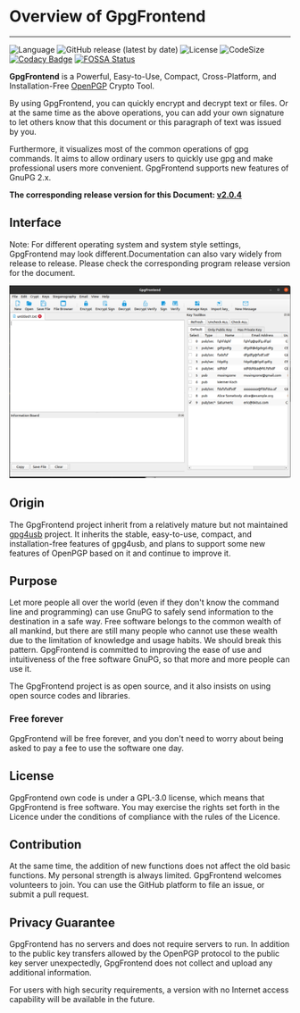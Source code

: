 # Overview of GpgFrontend
---
![Language](https://img.shields.io/badge/language-C%2B%2B-green)
![GitHub release (latest by date)](https://img.shields.io/github/v/release/saturneric/gpgfrontend)
![License](https://img.shields.io/badge/License-GPL--3.0-orange)
![CodeSize](https://img.shields.io/github/languages/code-size/saturneric/GpgFrontend)
[![Codacy Badge](https://app.codacy.com/project/badge/Grade/d1750e052a85430a8f1f84e58a0fceda)](https://www.codacy.com/gh/saturneric/GpgFrontend/dashboard?utm_source=github.com&amp;utm_medium=referral&amp;utm_content=saturneric/GpgFrontend&amp;utm_campaign=Badge_Grade)
[![FOSSA Status](https://app.fossa.com/api/projects/git%2Bgithub.com%2Fsaturneric%2FGpgFrontend.svg?type=shield)](https://app.fossa.com/projects/git%2Bgithub.com%2Fsaturneric%2FGpgFrontend?ref=badge_shield)

**GpgFrontend** is a Powerful, Easy-to-Use, Compact, Cross-Platform, and
Installation-Free [OpenPGP](https://www.openpgp.org/) Crypto Tool.

By using GpgFrontend, you can quickly encrypt and decrypt text or files. Or at the same time as the above operations,
you can add your own signature to let others know that this document or this paragraph of text was issued by you.

Furthermore, it visualizes most of the common operations of gpg commands. It aims to allow ordinary users to quickly use
gpg and make professional users more convenient. GpgFrontend supports new features of GnuPG 2.x.

**The corresponding release version for this
Document: [v2.0.4](https://github.com/saturneric/GpgFrontend/releases/tag/v2.0.4)**

## Interface

Note: For different operating system and system style settings, GpgFrontend may look different.Documentation can also
vary widely from release to release. Please check the corresponding program release version for the document.

![image-20220109192100901](_media/overview/image-20220109192100901.png)

## Origin

The GpgFrontend project inherit from a relatively mature but not maintained [gpg4usb](https://www.gpg4usb.org/) project.
It inherits the stable, easy-to-use, compact, and installation-free features of gpg4usb, and plans to support some new
features of OpenPGP based on it and continue to improve it.

## Purpose

Let more people all over the world (even if they don't know the command line and programming) can use GnuPG to safely
send information to the destination in a safe way. Free software belongs to the common wealth of all mankind, but there
are still many people who cannot use these wealth due to the limitation of knowledge and usage habits. We should break
this pattern. GpgFrontend is committed to improving the ease of use and intuitiveness of the free software GnuPG, so
that more and more people can use it.

The GpgFrontend project is as open source, and it also insists on using open source codes and libraries.

### Free forever

GpgFrontend will be free forever, and you don't need to worry about being asked to pay a fee to use the software one
day.

## License

GpgFrontend own code is under a GPL-3.0 license, which means that GpgFrontend is free software. You may exercise the
rights set forth in the Licence under the conditions of compliance with the rules of the Licence.

## Contribution

At the same time, the addition of new functions does not affect the old basic functions. My personal strength is always
limited. GpgFrontend welcomes volunteers to join. You can use the GitHub platform to file an issue, or submit a pull
request.

## Privacy Guarantee

GpgFrontend has no servers and does not require servers to run. In addition to the public key transfers allowed by the
OpenPGP protocol to the public key server unexpectedly, GpgFrontend does not collect and upload any additional
information.

For users with high security requirements, a version with no Internet access capability will be available in the future.